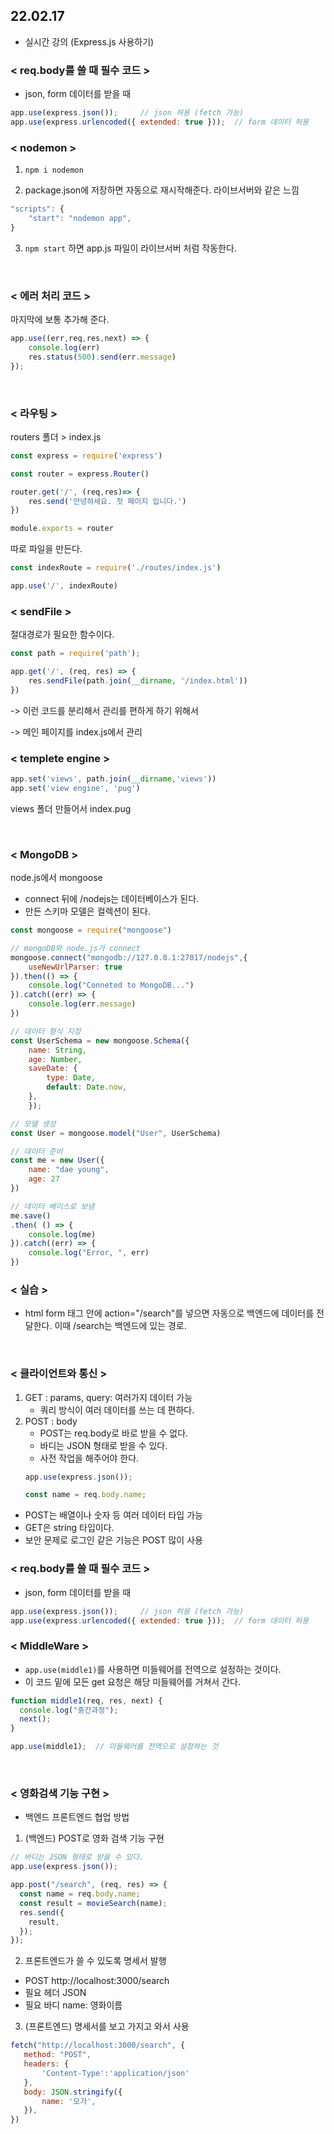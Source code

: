 ## 22.02.17
* 실시간 강의 (Express.js 사용하기)


### < req.body를 쓸 때 필수 코드 >
* json, form 데이터를 받을 때
```js
app.use(express.json());     // json 허용 (fetch 가능)
app.use(express.urlencoded({ extended: true }));  // form 데이터 허용
```

### < nodemon >

1. ```npm i nodemon```

2. package.json에 저장하면 자동으로 재시작해준다. 라이브서버와 같은 느낌

```js
"scripts": {
    "start": "nodemon app",
}
```

3. ```npm start```
하면 app.js 파일이 라이브서버 처럼 작동한다.

<br>

### < 에러 처리 코드 >
마지막에 보통 추가해 준다.
```js
app.use((err,req,res,next) => {
    console.log(err)
    res.status(500).send(err.message)
});
```
<br>

### < 라우팅 >

routers 폴더 > index.js
```js
const express = require('express')

const router = express.Router()

router.get('/', (req,res)=> {
    res.send('안녕하세요. 첫 페이지 입니다.')
})

module.exports = router
```
따로 파일을 만든다.
```js
const indexRoute = require('./routes/index.js')

app.use('/', indexRoute)
```

### < sendFile >
절대경로가 필요한 함수이다.
```js
const path = require('path');

app.get('/', (req, res) => {
    res.sendFile(path.join(__dirname, '/index.html'))
})
```

-> 이런 코드를 분리해서 관리를 편하게 하기 위해서

-> 메인 페이지를 index.js에서 관리


### < templete engine >
```js
app.set('views', path.join(__dirname,'views'))
app.set('view engine', 'pug')
```
views 폴더 만들어서 index.pug

<br>

### < MongoDB >
node.js에서 mongoose
* connect 뒤에 /nodejs는 데이터베이스가 된다.
* 만든 스키마 모델은 컬렉션이 된다.

```js
const mongoose = require("mongoose")

// mongoDB와 node.js가 connect
mongoose.connect("mongodb://127.0.0.1:27017/nodejs",{
    useNewUrlParser: true
}).then(() => {
    console.log("Conneted to MongoDB...")
}).catch((err) => {
    console.log(err.message)
})

// 데이터 형식 지정
const UserSchema = new mongoose.Schema({
    name: String,
    age: Number,
    saveDate: {
        type: Date,
        default: Date.now,
    },
    });

// 모델 생성 
const User = mongoose.model("User", UserSchema)

// 데이터 준비
const me = new User({
    name: "dae young",
    age: 27
})

// 데이터 베이스로 보냄
me.save()
.then( () => {
    console.log(me)
}).catch((err) => {
    console.log("Error, ", err)
})
```

### < 실습 >

* html form 태그 안에 action="/search"를 넣으면 자동으로 백엔드에 데이터를 전달한다. 이때 /search는 백엔드에 있는 경로.

<br>

### < 클라이언트와 통신 >

1. GET : params, query: 여러가지 데이터 가능 
    * 쿼리 방식이 여러 데이터를 쓰는 데 편하다.
2. POST : body
    * POST는 req.body로 바로 받을 수 없다.
    * 바디는 JSON 형태로 받을 수 있다.
    * 사전 작업을 해주어야 한다.
    ```js
    app.use(express.json());

    const name = req.body.name;
    ```
* POST는 배열이나 숫자 등 여러 데이터 타입 가능
* GET은 string 타입이다.
* 보안 문제로 로그인 같은 기능은 POST 많이 사용

### < req.body를 쓸 때 필수 코드 >
* json, form 데이터를 받을 때
```js
app.use(express.json());     // json 허용 (fetch 가능)
app.use(express.urlencoded({ extended: true }));  // form 데이터 허용
```

### < MiddleWare >
* ```app.use(middle1)```를 사용하면 미들웨어를 전역으로 설정하는 것이다.
*  이 코드 밑에 모든 get 요청은 해당 미들웨어를 거쳐서 간다.

```js 
function middle1(req, res, next) {
  console.log("중간과정");
  next();
}

app.use(middle1);  // 미들웨어를 전역으로 설정하는 것
```
<br>

### < 영화검색 기능 구현 >
* 백엔드 프론트엔드 협업 방법

1. (백엔드) POST로 영화 검색 기능 구현
```js
// 바디는 JSON 형태로 받을 수 있다.
app.use(express.json());

app.post("/search", (req, res) => {
  const name = req.body.name;
  const result = movieSearch(name);
  res.send({
    result,
  });
});
```

2. 프론트엔드가 쓸 수 있도록 명세서 발행

* POST http://localhost:3000/search
 * 필요 헤더 JSON
 * 필요 바디 name: 영화이름

 3. (프론트엔드) 명세서를 보고 가지고 와서 사용
 ```js
fetch("http://localhost:3000/search", {
    method: "POST",
    headers: {
        'Content-Type':'application/json'
    },
    body: JSON.stringify({
        name: '모가',
    }),
})
 ```